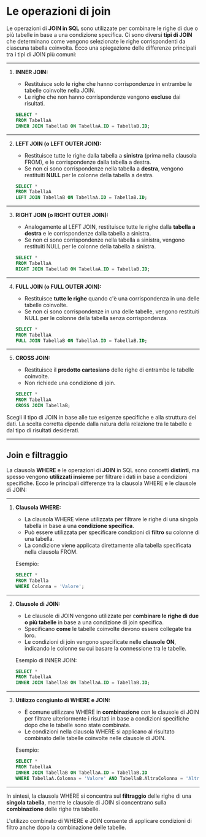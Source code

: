 # Le operazioni di join

Le operazioni di **JOIN in SQL** sono utilizzate per combinare le righe di due o più tabelle in base a una condizione specifica. Ci sono diversi **tipi di JOIN** che determinano come vengono selezionate le righe corrispondenti da ciascuna tabella coinvolta. Ecco una spiegazione delle differenze principali tra i tipi di JOIN più comuni:

---

1. **INNER JOIN:**
   - Restituisce solo le righe che hanno corrispondenze in entrambe le tabelle coinvolte nella JOIN.
   - Le righe che non hanno corrispondenze vengono **escluse** dai risultati.

   ```sql
   SELECT *
   FROM TabellaA
   INNER JOIN TabellaB ON TabellaA.ID = TabellaB.ID;
   ```

---

2. **LEFT JOIN (o LEFT OUTER JOIN):**
   - Restituisce tutte le righe dalla tabella a **sinistra** (prima nella clausola FROM), e le corrispondenze dalla tabella a destra.
   - Se non ci sono corrispondenze nella tabella a **destra**, vengono restituiti **NULL** per le colonne della tabella a destra.

   ```sql
   SELECT *
   FROM TabellaA
   LEFT JOIN TabellaB ON TabellaA.ID = TabellaB.ID;
   ```

---

3. **RIGHT JOIN (o RIGHT OUTER JOIN):**
   - Analogamente al LEFT JOIN, restituisce tutte le righe dalla **tabella a destra** e le corrispondenze dalla tabella a sinistra.
   - Se non ci sono corrispondenze nella tabella a sinistra, vengono restituiti NULL per le colonne della tabella a sinistra.

   ```sql
   SELECT *
   FROM TabellaA
   RIGHT JOIN TabellaB ON TabellaA.ID = TabellaB.ID;
   ```

---

4. **FULL JOIN (o FULL OUTER JOIN):**
   - Restituisce **tutte le righe** quando c'è una corrispondenza in una delle tabelle coinvolte.
   - Se non ci sono corrispondenze in una delle tabelle, vengono restituiti NULL per le colonne della tabella senza corrispondenza.

   ```sql
   SELECT *
   FROM TabellaA
   FULL JOIN TabellaB ON TabellaA.ID = TabellaB.ID;
   ```

---

5. **CROSS JOIN:**
   - Restituisce il **prodotto cartesiano** delle righe di entrambe le tabelle coinvolte.
   - Non richiede una condizione di join.

   ```sql
   SELECT *
   FROM TabellaA
   CROSS JOIN TabellaB;
   ```

Scegli il tipo di JOIN in base alle tue esigenze specifiche e alla struttura dei dati. La scelta corretta dipende dalla natura della relazione tra le tabelle e dal tipo di risultati desiderati.

---

## Join e filtraggio

La clausola **WHERE** e le operazioni di **JOIN** in SQL sono concetti **distinti**, ma spesso vengono **utilizzati insieme** per filtrare i dati in base a condizioni specifiche. Ecco le principali differenze tra la clausola WHERE e le clausole di JOIN:

---

1. **Clausola WHERE:**
   - La clausola WHERE viene utilizzata per filtrare le righe di una singola tabella in base a una **condizione specifica**.
   - Può essere utilizzata per specificare condizioni di **filtro** su colonne di una tabella.
   - La condizione viene applicata direttamente alla tabella specificata nella clausola FROM.

   Esempio:

   ```sql
   SELECT *
   FROM Tabella
   WHERE Colonna = 'Valore';
   ```

---

2. **Clausole di JOIN:**
   - Le clausole di JOIN vengono utilizzate per c**ombinare le righe di due o più tabelle** in base a una condizione di join specifica.
   - Specificano **come** le tabelle coinvolte devono essere collegate tra loro.
   - Le condizioni di join vengono specificate nelle **clausole ON**, indicando le colonne su cui basare la connessione tra le tabelle.

   Esempio di INNER JOIN:

   ```sql
   SELECT *
   FROM TabellaA
   INNER JOIN TabellaB ON TabellaA.ID = TabellaB.ID;
   ```

---

3. **Utilizzo congiunto di WHERE e JOIN:**
   - È comune utilizzare WHERE in **combinazione** con le clausole di JOIN per filtrare ulteriormente i risultati in base a condizioni specifiche dopo che le tabelle sono state combinate.
   - Le condizioni nella clausola WHERE si applicano al risultato combinato delle tabelle coinvolte nelle clausole di JOIN.

   Esempio:

   ```sql
   SELECT *
   FROM TabellaA
   INNER JOIN TabellaB ON TabellaA.ID = TabellaB.ID
   WHERE TabellaA.Colonna = 'Valore' AND TabellaB.AltraColonna = 'AltroValore';
   ```

---

In sintesi, la clausola WHERE si concentra sul **filtraggio** delle righe di una **singola tabella**, mentre le clausole di JOIN si concentrano sulla **combinazione** delle righe tra tabelle. 

L'utilizzo combinato di WHERE e JOIN consente di applicare condizioni di filtro anche dopo la combinazione delle tabelle.
